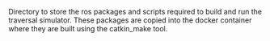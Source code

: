 Directory to store the ros packages and scripts required to build and run the traversal simulator. These packages are copied into the docker container where they are built using the catkin_make tool.

